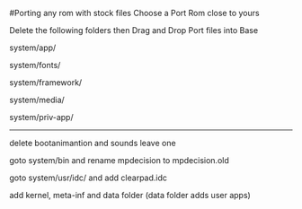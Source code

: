 #Porting any rom with stock files
Choose a Port Rom close to yours

Delete the following folders then
Drag and Drop Port files into Base

system/app/

system/fonts/

system/framework/

system/media/

system/priv-app/

------------------------------------------------------

delete bootanimantion and sounds leave one

goto system/bin and rename mpdecision to mpdecision.old

goto system/usr/idc/ and add clearpad.idc

add kernel, meta-inf and data folder (data folder adds user apps)

